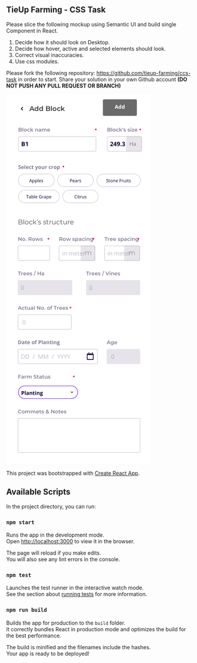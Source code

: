 ## TieUp Farming - CSS Task
Please slice the following mockup using Semantic UI and build single Component in React.<br/>
1. Decide how it should look on Desktop.<br/>
2. Decide how hover, active and selected elements should look.<br/>
3. Correct visual inaccuracies.
4. Use css modules.<br/>

Please fork the following repository: https://github.com/tieup-farming/ccs-task in order to start.
Share your solution in your own Github account <b>(DO NOT PUSH ANY PULL REQUEST OR BRANCH)</b>


![MockUp](src/mockup.png?raw=true)

This project was bootstrapped with [Create React App](https://github.com/facebook/create-react-app).


## Available Scripts

In the project directory, you can run:

### `npm start`

Runs the app in the development mode.<br>
Open [http://localhost:3000](http://localhost:3000) to view it in the browser.

The page will reload if you make edits.<br>
You will also see any lint errors in the console.

### `npm test`

Launches the test runner in the interactive watch mode.<br>
See the section about [running tests](https://facebook.github.io/create-react-app/docs/running-tests) for more information.

### `npm run build`

Builds the app for production to the `build` folder.<br>
It correctly bundles React in production mode and optimizes the build for the best performance.

The build is minified and the filenames include the hashes.<br>
Your app is ready to be deployed!


